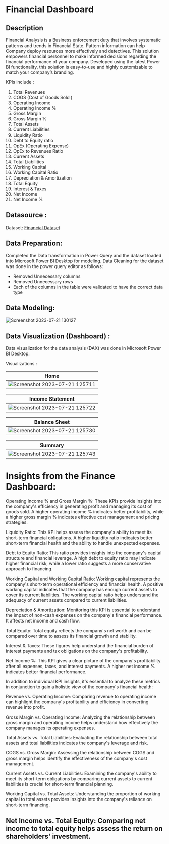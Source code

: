 # Financial Dashboard

## Description
Financial Analysis is a Business enforcement duty that involves systematic patterns and trends in Financial State. Pattern information can help Company deploy resources more effectively and detectives.
This solution empowers financial personnel to make informed decisions regarding the financial performance of your company. Developed using the latest Power BI functionality, this solution is easy-to-use and highly customizable to match your company’s branding. 

KPIs include :
1. Total Revenues
2. COGS (Cost of Goods Sold )
3. Operating Income
4. Operating Income %
5. Gross Margin 
6. Gross Margin %
7. Total Assets
8. Current Liabilities
9. Liquidity Ratio
10. Debt to Equity ratio
11. OpEx (Operating Expense)
12. OpEx to Revenues Ratio
13. Current Assets
14. Total Liabilities
15. Working Capital
16. Working Capital Ratio
17. Depreciation & Amortization
18. Total Equity
19. Interest & Taxes
20. Net Income
21. Net Income %


## Datasource :
Dataset: [Financial Dataset](https://github.com/kirannavale/Portfolio-Projects/blob/main/Healthcare%20Dashboard/Financial%20Dataset.xlsx)

## Data Preparation:

Completed the Data transformation in Power Query and the dataset loaded into Microsoft Power BI Desktop for modeling.
Data Cleaning for the dataset was done in the power query editor as follows:

- Removed Unnecessary columns
- Removed Unnecessary rows
- Each of the columns in the table were validated to have the correct data type

## Data Modeling:

![Screenshot 2023-07-21 130127](https://github.com/kirannavale/Portfolio-Projects/assets/34519689/b35e88d7-5bbc-46fd-9d21-76ff44ff502a)


## Data Visualization (Dashboard) :

Data visualization for the data analysis (DAX) was done in Microsoft Power BI Desktop:

 Visualizations :

| Home |
| ----------- |
|![Screenshot 2023-07-21 125711](https://github.com/kirannavale/Portfolio-Projects/assets/34519689/db8caf1a-4e7f-455d-b562-65407f4707ec)|


| Income Statement |
| ----------- |
|![Screenshot 2023-07-21 125722](https://github.com/kirannavale/Portfolio-Projects/assets/34519689/ed24b416-8289-4380-a335-9e7d5ffc468b)|


| Balance Sheet |
| ----------- |
|![Screenshot 2023-07-21 125730](https://github.com/kirannavale/Portfolio-Projects/assets/34519689/7c5a456c-cacc-4cd7-8c96-954ba586de5b)|


| Summary |
| ----------- |
|![Screenshot 2023-07-21 125743](https://github.com/kirannavale/Portfolio-Projects/assets/34519689/548f5490-8b2a-4c7d-95da-84640c1e8b46)|

# Insights from the Finance Dashboard:



Operating Income % and Gross Margin %: These KPIs provide insights into the company's efficiency in generating profit and managing its cost of goods sold. A higher operating income % indicates better profitability, while a higher gross margin % indicates effective cost management and pricing strategies.

Liquidity Ratio: This KPI helps assess the company's ability to meet its short-term financial obligations. A higher liquidity ratio indicates better short-term financial health and the ability to handle unexpected expenses.

Debt to Equity Ratio: This ratio provides insights into the company's capital structure and financial leverage. A high debt to equity ratio may indicate higher financial risk, while a lower ratio suggests a more conservative approach to financing.

Working Capital and Working Capital Ratio: Working capital represents the company's short-term operational efficiency and financial health. A positive working capital indicates that the company has enough current assets to cover its current liabilities. The working capital ratio helps understand the adequacy of current assets compared to current liabilities.

Depreciation & Amortization: Monitoring this KPI is essential to understand the impact of non-cash expenses on the company's financial performance. It affects net income and cash flow.

Total Equity: Total equity reflects the company's net worth and can be compared over time to assess its financial growth and stability.

Interest & Taxes: These figures help understand the financial burden of interest payments and tax obligations on the company's profitability.

Net Income %: This KPI gives a clear picture of the company's profitability after all expenses, taxes, and interest payments. A higher net income % indicates better financial performance.

In addition to individual KPI insights, it's essential to analyze these metrics in conjunction to gain a holistic view of the company's financial health:

Revenue vs. Operating Income: Comparing revenue to operating income can highlight the company's profitability and efficiency in converting revenue into profit.

Gross Margin vs. Operating Income: Analyzing the relationship between gross margin and operating income helps understand how effectively the company manages its operating expenses.

Total Assets vs. Total Liabilities: Evaluating the relationship between total assets and total liabilities indicates the company's leverage and risk.

COGS vs. Gross Margin: Assessing the relationship between COGS and gross margin helps identify the effectiveness of the company's cost management.

Current Assets vs. Current Liabilities: Examining the company's ability to meet its short-term obligations by comparing current assets to current liabilities is crucial for short-term financial planning.

Working Capital vs. Total Assets: Understanding the proportion of working capital to total assets provides insights into the company's reliance on short-term financing.

Net Income vs. Total Equity: Comparing net income to total equity helps assess the return on shareholders' investment.
---






